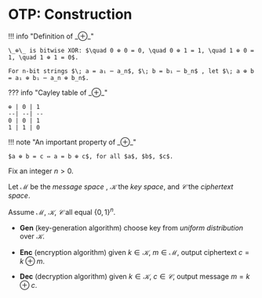 # OTP: Construction

!!! info "Definition of \_⊕\_" 

    \_⊕\_ is bitwise XOR: $\quad 0 ⊕ 0 = 0, \quad 0 ⊕ 1 = 1, \quad 1 ⊕ 0 = 1, \quad 1 ⊕ 1 = 0$.

    For n-bit strings $\; a = a₁ ⋯ a_n$, $\; b = b₁ ⋯ b_n$ , let $\; a ⊕ b = a₁ ⊕ b₁ ⋯ a_n ⊕ b_n$.

??? info "Cayley table of \_⊕\_"

    ⊕ | 0 | 1
    --| --| --
    0 | 0 | 1
    1 | 1 | 0


!!! note "An important property of \_⊕\_"

    $a ⊕ b = c ⇔ a = b ⊕ c$, for all $a$, $b$, $c$. 


Fix an integer $n > 0$. 

Let $ℳ$ be the *message space* , $𝒦$ the *key space*, and $𝒞$ the *ciphertext space*.

Assume $ℳ$, $𝒦$, $𝒞$ all equal $\{0, 1\}^n$.

+  **Gen** (key-generation algorithm) choose key from *uniform distribution* over $𝒦$.

+  **Enc** (encryption algorithm) given $k ∈ 𝒦$, $m ∈ ℳ$,  output ciphertext $c = k ⊕ m$.

+  **Dec** (decryption algorithm) given $k ∈ 𝒦$, $c ∈ 𝒞$, output message $m = k ⊕ c$.

